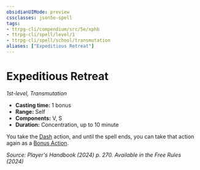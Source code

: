 ```yaml
---
obsidianUIMode: preview
cssclasses: json5e-spell
tags:
- ttrpg-cli/compendium/src/5e/xphb
- ttrpg-cli/spell/level/1
- ttrpg-cli/spell/school/transmutation
aliases: ["Expeditious Retreat"]
---
```

# Expeditious Retreat
*1st-level, Transmutation*  

- **Casting time:** 1 bonus
- **Range:** Self
- **Components:** V, S
- **Duration:** Concentration, up to 10 minute

You take the [Dash](actions.md#Dash) action, and until the spell ends, you can take that action again as a [Bonus Action](bonus-action-xphb.md).

*Source: Player's Handbook (2024) p. 270. Available in the Free Rules (2024)*